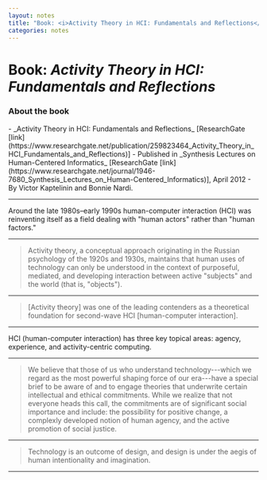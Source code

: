 ```yaml
---
layout: notes
title: "Book: <i>Activity Theory in HCI: Fundamentals and Reflections</i>"
categories: notes
---
```


# Book: _Activity Theory in HCI: Fundamentals and Reflections_

### About the book
<p delete-line/>
- _Activity Theory in HCI: Fundamentals and Reflections_ [ResearchGate [link](https://www.researchgate.net/publication/259823464_Activity_Theory_in_HCI_Fundamentals_and_Reflections)]
- Published in _Synthesis Lectures on Human-Centered Informatics_ [ResearchGate [link](https://www.researchgate.net/journal/1946-7680_Synthesis_Lectures_on_Human-Centered_Informatics)], April 2012
- By Victor Kaptelinin and Bonnie Nardi.

* * *

Around the late 1980s–early 1990s human-computer interaction (HCI) was reinventing itself as a field dealing with "human actors" rather than "human factors."

* * *

> Activity theory, a conceptual approach originating in the Russian psychology of the 1920s and 1930s, maintains that human uses of technology can only be understood in the context of purposeful, mediated, and developing interaction between active "subjects" and the world (that is, "objects").

* * *

> [Activity theory] was one of the leading contenders as a theoretical foundation for second-wave HCI [human-computer interaction].

* * *

HCI (human-computer interaction) has three key topical areas: agency, experience, and activity-centric computing.

* * *

> We believe that those of us who understand technology---which we regard as the most powerful shaping force of our era---have a special brief to be aware of and to engage theories that underwrite certain intellectual and ethical commitments. While we realize that not everyone heads this call, the commitments are of significant social importance and include: the possibility for positive change, a complexly developed notion of human agency, and the active promotion of social justice.

* * *

> Technology is an outcome of design, and design is under the aegis of human intentionality and imagination.

<hr asterism>